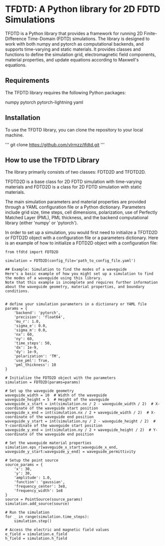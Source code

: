 # TFDTD: A Python library for 2D FDTD Simulations
TFDTD is a Python library that provides a framework for running 2D Finite-Difference Time-Domain (FDTD) simulations. 
The library is designed to work with both numpy and pytorch as computational backends, and supports time-varying and static materials. 
It provides classes and functions to define the simulation grid, electromagnetic field components, material properties, and update equations according to Maxwell's equations.

## Requirements
The TFDTD library requires the following Python packages:

numpy
pytorch
pytorch-lightning
yaml

## Installation
To use the TFDTD library, you can clone the repository to your local machine.

'''
git clone https://github.com/vlrmzz/tfdtd.git
'''

## How to use the TFDTD Library
The library primarily consists of two classes: FDTD2D and TFDTD2D.

TFDTD2D is a base class for 2D FDTD simulation with time-varying materials and FDTD2D is a class for 2D FDTD simulation with static materials.

The main simulation parameters and material properties are provided through a YAML configuration file or a Python dictionary. Parameters include grid size, time steps, cell dimensions, polarization, use of Perfectly Matched Layer (PML), PML thickness, and the backend computational library (either 'numpy' or 'pytorch').

In order to set up a simulation, you would first need to initialize a TFDTD2D or FDTD2D object with a configuration file or a parameters dictionary. Here is an example of how to initialize a FDTD2D object with a configuration file:

```
from tfdtd import FDTD2D

simulation = FDTD2D(config_file='path_to_config_file.yaml')

## Example: Simulation to find the modes of a waveguide
Here's a basic example of how you might set up a simulation to find the modes of a waveguide using this library. 
Note that this example is incomplete and requires further information about the waveguide geometry, material properties, and boundary conditions.


# define your simulation parameters in a dictionary or YAML file
params = {
    'backend': 'pytorch',
    'precision': 'float64',
    'mu_r': 1.0,
    'sigma_e': 0.0,
    'sigma_m': 0.0,
    'nx': 60,
    'ny': 60,
    'time_steps': 50,
    'dx': 1e-9,
    'dy': 1e-9,
    'polarization': 'TM',
    'use_pml': True,
    'pml_thickness': 10
}

# Initialize the FDTD2D object with the parameters
simulation = FDTD2D(params=params)

# Set up the waveguide geometry
waveguide_width = 10  # Width of the waveguide
waveguide_height = 5  # Height of the waveguide
waveguide_x_start = int(simulation.nx / 2 - waveguide_width / 2)  # X-coordinate of the waveguide start position
waveguide_x_end = int(simulation.nx / 2 + waveguide_width / 2)  # X-coordinate of the waveguide end position
waveguide_y_start = int(simulation.ny / 2 - waveguide_height / 2)  # Y-coordinate of the waveguide start position
waveguide_y_end = int(simulation.ny / 2 + waveguide_height / 2)  # Y-coordinate of the waveguide end position

# Set the waveguide material properties
simulation.eps_r[waveguide_x_start:waveguide_x_end, waveguide_y_start:waveguide_y_end] = waveguide_permittivity

# Setup the point source
source_params = {
    'x': 30, 
    'y': 30, 
    'amplitude': 1.0, 
    'function': 'gaussian', 
    'frequency_center': 3e8, 
    'frequency_width': 1e8
}
source = PointSource(source_params)
simulation.add_source(source)

# Run the simulation
for _ in range(simulation.time_steps):
    simulation.step()

# Access the electric and magnetic field values
e_field = simulation.e_field
h_field = simulation.h_field
```
